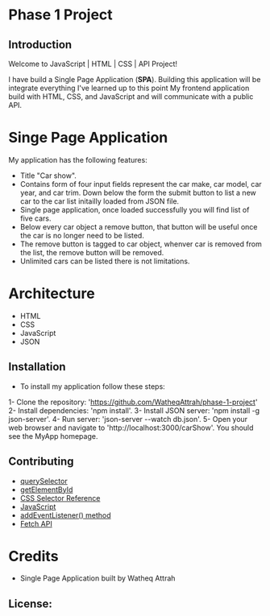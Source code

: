 # Phase 1 Project



## Introduction

Welcome to JavaScript | HTML | CSS | API Project!

I have build a Single Page Application (**SPA**).
Building this application will be integrate everything I've learned up to this point
My frontend application build with HTML, CSS, and JavaScript and will communicate with a public API. 

# Singe Page Application 

My application has the following features:

- Title "Car show".
- Contains form of four input fields represent the car make, car model, car year, and car trim. Down below the form the 
    submit button to list a new car to the car list initailly loaded from JSON file.
- Single page application, once loaded successfully you will find list of five cars.
- Below every car object a remove button, that button will be useful once the car is no longer need to be listed.
- The remove button is tagged to car object, whenver car is removed from the list, the remove button will be removed.
- Unlimited cars can be listed  there is not limitations. 

# Architecture

- HTML
- CSS
- JavaScript
- JSON


## Installation

- To install my application follow these steps:

1- Clone the repository: 'https://github.com/WatheqAttrah/phase-1-project'
2- Install dependencies: 'npm install'.
3- Install JSON server: 'npm install -g json-server'.
4- Run server: 'json-server --watch db.json'.
5- Open your web browser and navigate to 'http://localhost:3000/carShow'. You should see the MyApp homepage.

## Contributing

- [querySelector](https://developer.mozilla.org/en-US/docs/Web/API/Document/querySelector)
- [getElementById](https://developer.mozilla.org/en-US/docs/Web/API/Document/getElementById)
- [CSS Selector Reference](https://www.w3schools.com/cssref/css_selectors.asp)
- [JavaScript](https://www.w3schools.com/js/js_intro.asp)
- [addEventListener() method](https://developer.mozilla.org/en-US/docs/Web/API/EventTarget/addEventListener)
- [Fetch API](https://developer.mozilla.org/en-US/docs/Web/API/Fetch_API)


# Credits

- Single Page Application built by Watheq Attrah

## License: